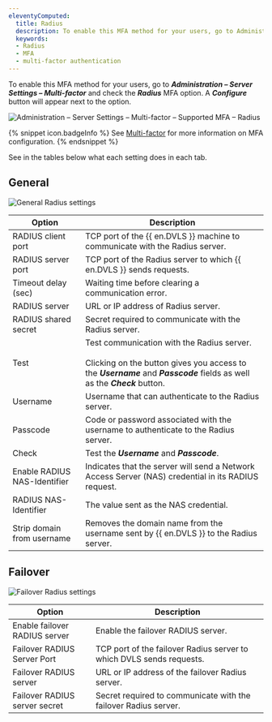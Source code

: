 ```yaml
---
eleventyComputed:
  title: Radius
  description: To enable this MFA method for your users, go to Administration – Server Settings – Multi-factor and check the Radius MFA option.
  keywords:
  - Radius
  - MFA
  - multi-factor authentication
---
```

To enable this MFA method for your users, go to ***Administration – Server Settings – Multi-factor*** and check the ***Radius*** MFA option. A ***Configure*** button will appear next to the option.

![Administration – Server Settings – Multi-factor – Supported MFA – Radius](https://webdevolutions.azureedge.net/docs/en/server/ServerOp2099.png)

{% snippet icon.badgeInfo %} 
See [Multi-factor](/server/web-interface/administration/configuration/server-settings/security/two-factor/) for more information on MFA configuration.
{% endsnippet %}

See in the tables below what each setting does in each tab.

## General

![General Radius settings](https://webdevolutions.azureedge.net/docs/en/server/ServerOp2098.png)

| Option | Description |
|---|---|
| RADIUS client port | TCP port of the {{ en.DVLS }} machine to communicate with the Radius server. |
| RADIUS server port | TCP port of the Radius server to which {{ en.DVLS }} sends requests. |
| Timeout delay (sec) | Waiting time before clearing a communication error. |
| RADIUS server | URL or IP address of Radius server. |
| RADIUS shared secret | Secret required to communicate with the Radius server. |
| Test | Test communication with the Radius server.<br><br>Clicking on the button gives you access to the ***Username*** and ***Passcode*** fields as well as the ***Check*** button. |
| Username | Username that can authenticate to the Radius server. |
| Passcode | Code or password associated with the username to authenticate to the Radius server.|
| Check | Test the ***Username*** and ***Passcode***. |
| Enable RADIUS NAS-Identifier | Indicates that the server will send a Network Access Server (NAS) credential in its RADIUS request. |
| RADIUS NAS-Identifier | The value sent as the NAS credential. |
| Strip domain from username | Removes the domain name from the username sent by {{ en.DVLS }} to the Radius server. |

## Failover

![Failover Radius settings](https://webdevolutions.azureedge.net/docs/en/server/ServerOp2097.png)

| Option | Description |
|---|---|
| Enable failover RADIUS server | Enable the failover RADIUS server. |
| Failover RADIUS Server Port | TCP port of the failover Radius server to which DVLS sends requests. |
| Failover RADIUS server | URL or IP address of the failover Radius server. |
| Failover RADIUS server secret | Secret required to communicate with the failover Radius server. |
